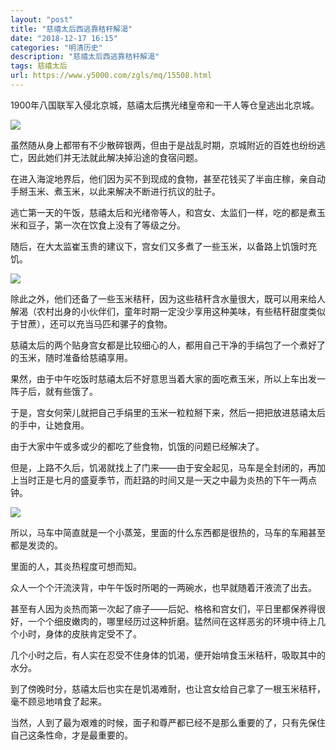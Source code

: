 ```yaml
---
layout: "post"
title: "慈禧太后西逃靠秸秆解渴"
date: "2018-12-17 16:15"
categories: "明清历史"
description: "慈禧太后西逃靠秸秆解渴"
tags: 慈禧太后
url: https://www.y5000.com/zgls/mq/15508.html
---
```






1900年八国联军入侵北京城，慈禧太后携光绪皇帝和一干人等仓皇逃出北京城。

![](https://img.y5000.com/uploads/allimg/170301/112515D62-0.jpg)

虽然随从身上都带有不少散碎银两，但由于是战乱时期，京城附近的百姓也纷纷逃亡，因此她们并无法就此解决掉沿途的食宿问题。

在进入海淀地界后，他们因为买不到现成的食物，甚至花钱买了半亩庄稼，亲自动手掰玉米、煮玉米，以此来解决不断进行抗议的肚子。

逃亡第一天的午饭，慈禧太后和光绪帝等人，和宫女、太监们一样，吃的都是煮玉米和豆子，第一次在饮食上没有了等级之分。

随后，在大太监崔玉贵的建议下，宫女们又多煮了一些玉米，以备路上饥饿时充饥。

![](https://img.y5000.com/uploads/allimg/170301/1125154J2-1.jpg)

除此之外，他们还备了一些玉米秸秆，因为这些秸秆含水量很大，既可以用来给人解渴（农村出身的小伙伴们，童年时期一定没少享用这种美味，有些秸秆甜度类似于甘蔗），还可以充当马匹和骡子的食物。

慈禧太后的两个贴身宫女都是比较细心的人，都用自己干净的手绢包了一个煮好了的玉米，随时准备给慈禧享用。

果然，由于中午吃饭时慈禧太后不好意思当着大家的面吃煮玉米，所以上车出发一阵子后，就有些饿了。

于是，宫女何荣儿就把自己手绢里的玉米一粒粒掰下来，然后一把把放进慈禧太后的手中，让她食用。

由于大家中午或多或少的都吃了些食物，饥饿的问题已经解决了。

但是，上路不久后，饥渴就找上了门来——由于安全起见，马车是全封闭的，再加上当时正是七月的盛夏季节，而赶路的时间又是一天之中最为炎热的下午一两点钟。

![](https://img.y5000.com/uploads/allimg/170301/1125156192-2.jpg)

所以，马车中简直就是一个小蒸笼，里面的什么东西都是很热的，马车的车厢甚至都是发烫的。

里面的人，其炎热程度可想而知。

众人一个个汗流浃背，中午午饭时所喝的一两碗水，也早就随着汗液流了出去。

甚至有人因为炎热而第一次起了痱子——后妃、格格和宫女们，平日里都保养得很好，一个个细皮嫩肉的，哪里经历过这种折磨。猛然间在这样恶劣的环境中待上几个小时，身体的皮肤肯定受不了。

几个小时之后，有人实在忍受不住身体的饥渴，便开始啃食玉米秸秆，吸取其中的水分。

到了傍晚时分，慈禧太后也实在是饥渴难耐，也让宫女给自己拿了一根玉米秸秆，毫不顾忌地啃食了起来。

当然，人到了最为艰难的时候，面子和尊严都已经不是那么重要的了，只有先保住自己这条性命，才是最重要的。

